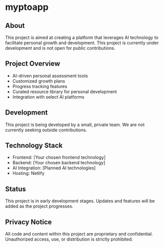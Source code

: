 # myptoapp
## About
This project is aimed at creating a platform that leverages AI technology to facilitate personal growth and development. This project is currently under development and is not open for public contributions.

## Project Overview
- AI-driven personal assessment tools
- Customized growth plans
- Progress tracking features
- Curated resource library for personal development
- Integration with select AI platforms

## Development
This project is being developed by a small, private team. We are not currently seeking outside contributions.

## Technology Stack
- Frontend: [Your chosen frontend technology]
- Backend: [Your chosen backend technology]
- AI Integration: [Planned AI technologies]
- Hosting: Netlify

## Status
This project is in early development stages. Updates and features will be added as the project progresses.

## Privacy Notice
All code and content within this project are proprietary and confidential. Unauthorized access, use, or distribution is strictly prohibited.
